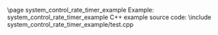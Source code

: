 \page system_control_rate_timer_example Example: system_control_rate_timer_example
C++ example source code:
\include system_control_rate_timer_example/test.cpp
